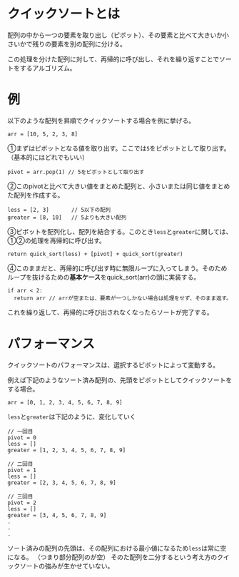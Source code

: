 # クイックソートとは
配列の中から一つの要素を取り出し（ピボット）、その要素と比べて大きいか小さいかで残りの要素を別の配列に分ける。

この処理を分けた配列に対して、再帰的に呼び出し、それを繰り返すことでソートをするアルゴリズム。


# 例
以下のような配列を昇順でクイックソートする場合を例に挙げる。

```
arr = [10, 5, 2, 3, 8]
```

①まずはピボットとなる値を取り出す。ここでは`5`をピボットとして取り出す。
（基本的にはどれでもいい）

```
pivot = arr.pop(1) // 5をピボットとして取り出す
```

②このpivotと比べて大きい値をまとめた配列と、小さいまたは同じ値をまとめた配列を作成する。

```
less = [2, 3]       // 5以下の配列
greater = [8, 10]   // 5よりも大きい配列
```

➂ピボットを配列化し、配列を結合する。このとき`less`と`greater`に関しては、①②の処理を再帰的に呼び出す。

```
return quick_sort(less) + [pivot] + quick_sort(greater)
```

④このままだと、再帰的に呼び出す時に無限ループに入ってしまう。そのためループを抜けるための**基本ケース**をquick_sort(arr)の頭に実装する。

```
if arr < 2:
  return arr // arrが空または、要素が一つしかない場合は処理をせず、そのまま返す。
```

これを繰り返して、再帰的に呼び出されなくなったらソートが完了する。


# パフォーマンス
クイックソートのパフォーマンスは、選択するピボットによって変動する。

例えば下記のようなソート済み配列の、先頭をピボットとしてクイックソートをする場合。
```
arr = [0, 1, 2, 3, 4, 5, 6, 7, 8, 9]
```

`less`と`greater`は下記のように、変化していく
```
// 一回目
pivot = 0
less = []
greater = [1, 2, 3, 4, 5, 6, 7, 8, 9]

// 二回目
pivot = 1
less = []
greater = [2, 3, 4, 5, 6, 7, 8, 9]

// 三回目
pivot = 2
less = []
greater = [3, 4, 5, 6, 7, 8, 9]
.
.
.
```

ソート済みの配列の先頭は、その配列における最小値になるため`less`は常に空になる。
（つまり部分配列のが空）
そのた配列を二分するという考え方のクイックソートの強みが生かせていない。
